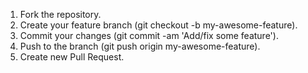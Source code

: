 1. Fork the repository.
2. Create your feature branch (git checkout -b my-awesome-feature).
3. Commit your changes (git commit -am 'Add/fix some feature').
4. Push to the branch (git push origin my-awesome-feature).
5. Create new Pull Request.
    
    
    
    
